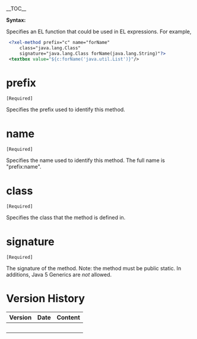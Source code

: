 \_\_TOC\_\_

**Syntax:**

<?xel-method prefix="..." name="..." class="..." signature="..."?>

Specifies an EL function that could be used in EL expressions. For
example,

``` xml
 <?xel-method prefix="c" name="forName"
     class="java.lang.Class"
     signature="java.lang.Class forName(java.lang.String)"?>
 <textbox value="${c:forName('java.util.List')}"/>
```

# prefix

`[Required]`

Specifies the prefix used to identify this method.

# name

`[Required]`

Specifies the name used to identify this method. The full name is
"prefix:name".

# class

`[Required]`

Specifies the class that the method is defined in.

# signature

`[Required]`

The signature of the method. Note: the method must be public static. In
additions, Java 5 Generics are *not* allowed.

# Version History

| Version | Date | Content |
|---------|------|---------|
|         |      |         |
